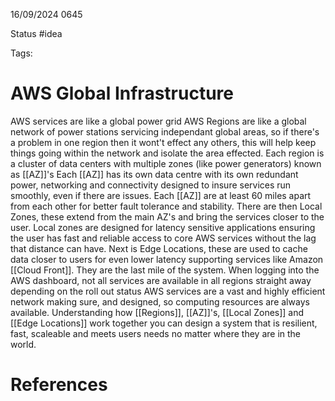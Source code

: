 16/09/2024 0645

Status #idea

Tags:

# AWS Global Infrastructure

AWS services are like a global power grid
AWS Regions are like a global network of power stations servicing independant global areas, so if there's a problem in one region then it wont't effect any others, this will help keep things going within the network and isolate the area effected.
Each region is a cluster of data centers with multiple zones (like power generators) known as [[AZ]]'s
Each [[AZ]] has its own data centre with its own redundant power, networking and connectivity designed to insure services run smoothly, even if there are issues.
Each [[AZ]] are at least 60 miles apart from each other for better fault tolerance and stability.
There are then Local Zones, these extend from the main AZ's and bring the services closer to the user.
Local zones are designed for latency sensitive applications ensuring the user has fast and reliable access to core AWS services without the lag that distance can have.
Next is Edge Locations, these are used to cache data closer to users for even lower latency supporting services like Amazon [[Cloud Front]]. They are the last mile of the system.
When logging into the AWS dashboard, not all services are available in all regions straight away depending on the roll out status
AWS services are a vast and highly efficient network making sure, and designed, so computing resources are always available.
Understanding how [[Regions]], [[AZ]]'s, [[Local Zones]] and [[Edge Locations]] work together you can design a system that is resilient, fast, scaleable and meets users needs no matter where they are in the world.
# References
